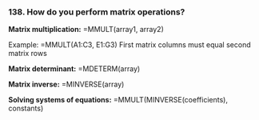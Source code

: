 ### 138. **How do you perform matrix operations?**

**Matrix multiplication:**
=MMULT(array1, array2)

Example: =MMULT(A1:C3, E1:G3)
First matrix columns must equal second matrix rows

**Matrix determinant:**
=MDETERM(array)

**Matrix inverse:**
=MINVERSE(array)

**Solving systems of equations:**
=MMULT(MINVERSE(coefficients), constants)
